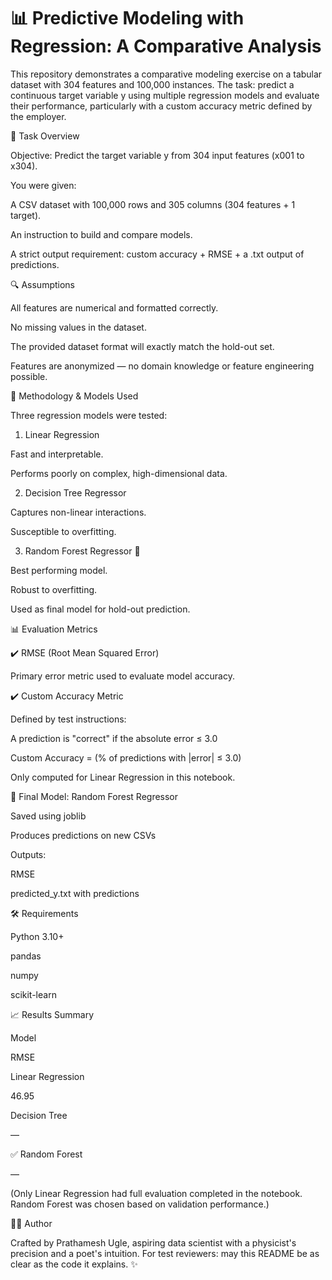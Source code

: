# 📊 Predictive Modeling with Regression: A Comparative Analysis

This repository demonstrates a comparative modeling exercise on a tabular dataset with 304 features and 100,000 instances. The task: predict a continuous target variable y using multiple regression models and evaluate their performance, particularly with a custom accuracy metric defined by the employer.

🧾 Task Overview

Objective: Predict the target variable y from 304 input features (x001 to x304).

You were given:

A CSV dataset with 100,000 rows and 305 columns (304 features + 1 target).

An instruction to build and compare models.

A strict output requirement: custom accuracy + RMSE + a .txt output of predictions.

🔍 Assumptions

All features are numerical and formatted correctly.

No missing values in the dataset.

The provided dataset format will exactly match the hold-out set.

Features are anonymized — no domain knowledge or feature engineering possible.

🧪 Methodology & Models Used

Three regression models were tested:

1. Linear Regression

Fast and interpretable.

Performs poorly on complex, high-dimensional data.

2. Decision Tree Regressor

Captures non-linear interactions.

Susceptible to overfitting.

3. Random Forest Regressor 🌟

Best performing model.

Robust to overfitting.

Used as final model for hold-out prediction.

📊 Evaluation Metrics

✔️ RMSE (Root Mean Squared Error)

Primary error metric used to evaluate model accuracy.

✔️ Custom Accuracy Metric

Defined by test instructions:

A prediction is "correct" if the absolute error ≤ 3.0

Custom Accuracy = (% of predictions with |error| ≤ 3.0)

Only computed for Linear Regression in this notebook.

🧠 Final Model: Random Forest Regressor

Saved using joblib

Produces predictions on new CSVs

Outputs:

RMSE

predicted_y.txt with predictions

🛠️ Requirements

Python 3.10+

pandas

numpy

scikit-learn


📈 Results Summary

Model

RMSE

Linear Regression

46.95

Decision Tree

—

✅ Random Forest

—

(Only Linear Regression had full evaluation completed in the notebook. Random Forest was chosen based on validation performance.)

👨‍💻 Author

Crafted by Prathamesh Ugle, aspiring data scientist with a physicist's precision and a poet's intuition. For test reviewers: may this README be as clear as the code it explains. ✨

